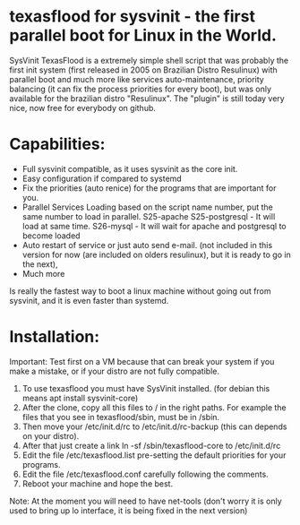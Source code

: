 # texasflood for sysvinit - the first parallel boot for Linux in the World. 

SysVinit TexasFlood is a extremely simple shell script that was probably the first init system (first released in 2005 on Brazilian Distro Resulinux) with parallel boot and much more like services auto-maintenance, priority balancing (it can fix the process priorities for every boot), but was only available for the brazilian distro "Resulinux". The "plugin" is still today very nice, now free for everybody on github. 

Capabilities:
=============

* Full sysvinit compatible, as it uses sysvinit as the core init. 
* Easy configuration if compared to systemd
* Fix the priorities (auto renice) for the programs that are important for you.
* Parallel Services Loading based on the script name number, put the same number to load in parallel.
   S25-apache S25-postgresql - It will load at same time. 
   S26-mysql - It will wait for apache and postgresql to become loaded 
* Auto restart of service  or just auto send e-mail.  (not included in this version for now (are included on olders resulinux), but it is ready to go in the next),  
* Much more

Is really the fastest way to boot a linux machine without going out from sysvinit, and it is even faster than systemd.

Installation:
=============

Important: Test first on a VM because that can break your system if you make a mistake, or if your distro are not fully compatible.

1. To use texasflood you must have SysVinit installed.  (for debian this means apt install sysvinit-core) 
2. After the clone, copy all this files to / in the right paths. For example the files that you see in texasflood/sbin, must be in /sbin.
3. Then move your /etc/init.d/rc to /etc/init.d/rc-backup (this can depends on your distro). 
4. After that just create a link ln -sf /sbin/texasflood-core to /etc/init.d/rc
5. Edit the file /etc/texasflood.list pre-setting the default priorities for your programs. 
6. Edit the file /etc/texasflood.conf carefully following the comments. 
7. Reboot your machine and hope the best.

Note: At the moment you will need to have net-tools (don't worry it is only used to bring up lo interface, it is being fixed in the next version) 



